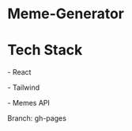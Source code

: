 # Meme-Generator
<h1>Tech Stack</h1>
<p>- React</p>
<p>- Tailwind</p>
<p>- Memes API</p>
<span>Branch: gh-pages</span>

